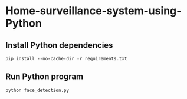# Home-surveillance-system-using-Python

## Install Python dependencies
```
pip install --no-cache-dir -r requirements.txt
```
## Run Python program
```
python face_detection.py
```